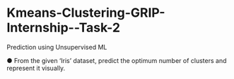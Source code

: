 # Kmeans-Clustering-GRIP-Internship--Task-2
Prediction using Unsupervised ML

● From the given ‘Iris’ dataset, predict the optimum number of clusters and
represent it visually. 
